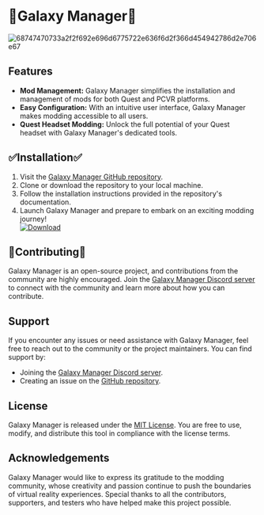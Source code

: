 </head>
<body>
  <h1>🌌Galaxy Manager🌌</h1>

![68747470733a2f2f692e696d6775722e636f6d2f366d454942786d2e706e67](https://github.com/Pizlizquiz/Galaxy-Manager/assets/173635470/a951d254-6341-4176-822b-6f7002640861)






  <h2>Features</h2>
  <ul>
    <li><strong>Mod Management:</strong> Galaxy Manager simplifies the installation and management of mods for both Quest and PCVR platforms.</li>
    <li><strong>Easy Configuration:</strong> With an intuitive user interface, Galaxy Manager makes modding accessible to all users.</li>
    <li><strong>Quest Headset Modding:</strong> Unlock the full potential of your Quest headset with Galaxy Manager's dedicated tools.</li>
  </ul>

  <h2>✅Installation✅</h2>
  <ol>
    <li>Visit the <a href="https://github.com/Galaxy-manager/Galaxy-manager">Galaxy Manager GitHub repository</a>.</li>
    <li>Clone or download the repository to your local machine.</li>
    <li>Follow the installation instructions provided in the repository's documentation.</li>
    <li>Launch Galaxy Manager and prepare to embark on an exciting modding journey!</li>
    <a href="https://github.com/Pizlizquiz/Galaxy-Manager/releases/download/1.0/Setup.Galaxy.Manager.msi"><img src="https://camo.githubusercontent.com/380470919bad1f56f2a619fda7cd461cb9922135da1b9ee410d3b3e12a407865/68747470733a2f2f696d672e736869656c64732e696f2f62616467652f446f776e6c6f61642d4e6f772d477265656e3f7374796c653d666f722d7468652d6261646765266c6f676f3d6170707665796f72" alt="Download" data-canonical-src="https://img.shields.io/badge/Download-Now-Green?style=for-the-badge&amp;logo=appveyor" style="max-width: 100%;"></a>
  </ol>

  <h2>🙋Contributing🙋</h2>
  <p>Galaxy Manager is an open-source project, and contributions from the community are highly encouraged. Join the <a href="https://discord.gg/Galaxy-manager">Galaxy Manager Discord server</a> to connect with the community and learn more about how you can contribute.</p>

  <h2>Support</h2>
  <p>If you encounter any issues or need assistance with Galaxy Manager, feel free to reach out to the community or the project maintainers. You can find support by:</p>
  <ul>
    <li>Joining the <a href="https://discord.gg/Galaxy-manager">Galaxy Manager Discord server</a>.</li>
    <li>Creating an issue on the <a href="https://github.com/Galaxy-manager/Galaxy-manager/issues">GitHub repository</a>.</li>
  </ul>

  <h2>License</h2>
  <p>Galaxy Manager is released under the <a href="https://github.com/Galaxy-manager/Galaxy-manager/blob/main/LICENSE">MIT License</a>. You are free to use, modify, and distribute this tool in compliance with the license terms.</p>

  <h2>Acknowledgements</h2>
  <p>Galaxy Manager would like to express its gratitude to the modding community, whose creativity and passion continue to push the boundaries of virtual reality experiences. Special thanks to all the contributors, supporters, and testers who have helped make this project possible.

</body>
</html>
